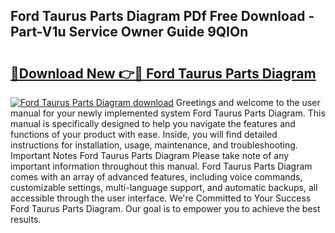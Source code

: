 ## Ford Taurus Parts Diagram PDf Free Download - Part-V1u Service Owner Guide 9QIOn

# <h2><a href="http://dfmo3jj.blite.top/?on=Ford+Taurus+Parts+Diagram">🔗Download New 👉🔴 Ford Taurus Parts Diagram</a></h2>

[![Ford Taurus Parts Diagram download](https://i.imgur.com/lujVjoI.png)](http://dfmo3jj.blite.top/?on=Ford+Taurus+Parts+Diagram)
Greetings and welcome to the user manual for your newly implemented system Ford Taurus Parts Diagram. This manual is specifically designed to help you navigate the features and functions of your product with ease. Inside, you will find detailed instructions for installation, usage, maintenance, and troubleshooting. Important Notes Ford Taurus Parts Diagram Please take note of any important information throughout this manual. Ford Taurus Parts Diagram comes with an array of advanced features, including voice commands, customizable settings, multi-language support, and automatic backups, all accessible through the user interface. We're Committed to Your Success Ford Taurus Parts Diagram. Our goal is to empower you to achieve the best results.
